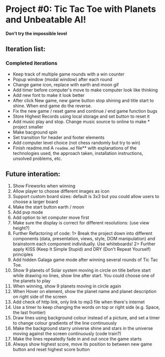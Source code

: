 # Project #0: Tic Tac Toe with Planets and Unbeatable AI!

**Don't try the impossible level**



## Iteration list:

### Completed iterations
* Keep track of multiple game rounds with a win counter
* Popup window (modal window) after each round
* Change game icon, replace with earth and moon gif
* Add timer before computer's move to make computer look like thinking
* Add new font to make it look better
* After click New game, new game button stop shining and title start to shine. When end game do the reverse.
* Fix the new game / reset game and continue / end game function bugs
* Store Highest Records using local storage and set button to reset it
* Add music play and stop. Change music source to online to make * project smaller
* Make bacground spin
* Set transition for header and footer elements
* Add computer level choice (not chess randomly but try to win)
* Finish readme.md
A ``readme.md`` file** with explanations of the technologies used, the approach taken, installation instructions, unsolved problems, etc.

## Future interation:
1. Show Fireworks when winning
2. Allow player to choose different images as icon 
3. Support custom board sizes: default is 3x3 but you could allow users to choose a larger board
4. Make the start button earth / moon
5. Add pvp mode
6. Add option to let computer move first
7. Make sure the display is correct for different resolutions: (use view height?)
8. Further Refactoring of code:
1> Break the project down into different components (data, presentation, views, style, DOM manipulation) and brainstorm each component individually. Use whiteboards!
2> Further apply KISS (Keep It Simple Stupid) and DRY (Don't Repeat Yourself) principles
9. Add hidden Galaga game mode after winning several rounds of Tic Tac Toe. 
10. Show 9 planets of Solar system moving in circle on title before start while drawing no lines, show line after start. You could choose one of the planets to play 
11. When winning, show 9 planets moving in circle again
12. When Hover on element, show the planet name and planet description on right side of the screen
13. Add check of http link, only link to mp3 file when there's internet 
14. Use a timer to keep changing the words on top or right side (e.g. Space, the last frontier)
15. Draw lines using background colour instead of a picture, and set a timer to change colour gradients of the line continuously
16. Make the background starry universe shine and stars in the universe moving against the screen continuously (code train?)
17. Make the lines repeatedly fade in and out once the game starts
18. Always show highest score, move its position to between new game button and reset highest score button




